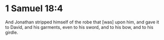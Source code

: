 # 1 Samuel 18:4

And Jonathan stripped himself of the robe that [was] upon him, and gave it to David, and his garments, even to his sword, and to his bow, and to his girdle.